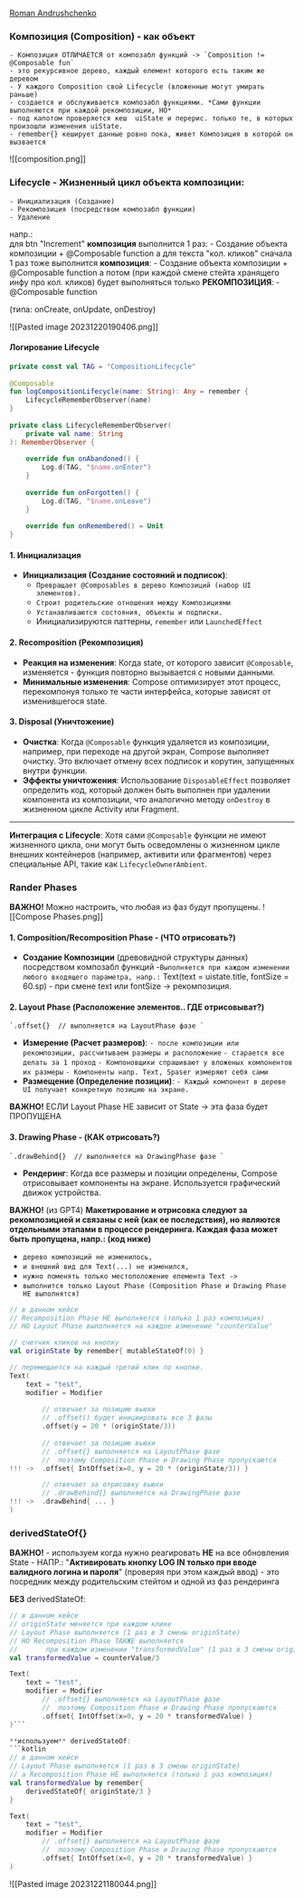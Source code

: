 
[Roman Andrushchenko](https://www.youtube.com/watch?v=lfKNyC_3Bjc&list=PLRmiL0mct8WkFdcvOCi06_64_ec3B2jvx&index=9&pp=iAQB)
### Композиция (Composition) - как объект
	- Композиция ОТЛИЧАЕТСЯ от композабл функций -> `Composition != @Composable fun`
	- это рекурсивное дерево, каждый елемент которого есть таким же деревом
	- У каждого Composition свой Lifecycle (вложенные могут умирать раньше)
	- создается и обслуживается композабл функциями. *Сами функции выполняются при каждой рекомпозиции, НО*
	- под капотом проверяется кеш  uiState и перерис. только те, в которых произошли изменения uiState.
	- remember{} кеширует данные ровно пока, живет Композиция в которой он вызвается
	

![[composition.png]]

### Lifecycle - Жизненный цикл объекта композиции:
	- Инициализация (Создание)
	- Рекомпозиция (посредством композабл функции)
	- Удаление

напр.:  
		для btn "Increment" **композиция** выполнится 1 раз:
			- Создание объекта композиции + @Composable function
		а для текста "кол. кликов" сначала 1 раз тоже  выполнится **композиция**: 
			- Создание объекта композиции + @Composable function
	а потом (при каждой смене стейта хранящего инфу про кол. кликов) будет выполняться только **РЕКОМПОЗИЦИЯ**: 
			- @Composable function
	
(типа: onCreate, onUpdate, onDestroy)

![[Pasted image 20231220190406.png]]
#### Логирование Lifecycle
```kotlin
private const val TAG = "CompositionLifecycle"  
  
@Composable  
fun logCompositionLifecycle(name: String): Any = remember {  
    LifecycleRememberObserver(name)  
}  
  
private class LifecycleRememberObserver(  
    private val name: String  
): RememberObserver {  
      
    override fun onAbandoned() {  
        Log.d(TAG, "$name.onEnter")  
    }  
	  
    override fun onForgotten() {  
        Log.d(TAG, "$name.onLeave")  
    }  
	  
    override fun onRemembered() = Unit  
}
```

#### 1. Инициализация 
- **Инициализация (Создание состояний и подписок)**: 
	- `Превращает @Composables в дерево Композиций (набор UI элементов).`
	- `Cтроит родительские отношения между Композициями`
	- `Устанавливаются состояния, объекты и подписки.`
	- Инициализируются паттерны, `remember` или `LaunchedEffect`

#### 2. Recomposition (Рекомпозиция)
- **Реакция на изменения**: 
	Когда state, от которого зависит `@Composable`, изменяется - функция повторно вызывается с новыми данными.
- **Минимальные изменения**: 
	Compose оптимизирует этот процесс, перекомпонуя только те части интерфейса, которые зависят от изменившегося state.
	
#### 3. Disposal (Уничтожение)
- **Очистка**: Когда `@Composable` функция удаляется из композиции, например, при переходе на другой экран, Compose выполняет очистку. Это включает отмену всех подписок и корутин, запущенных внутри функции.
- **Эффекты уничтожения**: Использование `DisposableEffect` позволяет определить код, который должен быть выполнен при удалении компонента из композиции, что аналогично методу `onDestroy` в жизненном цикле Activity или Fragment.
----------------------------------------------------------------------------
**Интеграция с Lifecycle**: Хотя сами `@Composable` функции не имеют жизненного цикла, они могут быть осведомлены о жизненном цикле внешних контейнеров (например, активити или фрагментов) через специальные API, такие как `LifecycleOwnerAmbient`.

### Rander Phases
**ВАЖНО!**   Можно настроить, что любая из фаз будут пропущены.
 ![[Compose Phases.png]]

#### 1. Composition/Recomposition Phase - (ЧТО отрисовать?)
  - **Создание Композиции** (древовидной структуры данных) посредством композабл функций
	  -`Выполняется при каждом изменении любого входящего параметра, напр.:` 
		Text(text = uistate.title, fontSize = 60.sp)  -  при смене text или fontSize -> рекомпозиция.
  
#### 2. Layout Phase (Расположение элементов.. ГДЕ отрисовыват?)
	`.offset{}  // выполняется на LayoutPhase фазе `
	
- **Измерение (Расчет размеров)**: 
	`- после композиции или рекомпозиции, рассчитываем размеры и расположение` 
	`- старается все делать за 1 проход`
	`- Компоновщики спрашивают у вложеных компонентов их размеры`
	`- Компоненты напр. Text, Spaser измеряют себя сами`
- **Размещение (Определение позиции)**: 
	`- Каждый компонент в дереве UI получает конкретную позицию на экране.`
	
**ВАЖНО!**   ЕСЛИ  Layout Phase  НЕ  зависит от State  ->  эта фаза будет ПРОПУЩЕНА

#### 3. Drawing Phase - (КАК отрисовать?)
	`.drawBehind{}  // выполняется на DrawingPhase фазе `
	
- **Рендеринг**: 
	Когда все размеры и позиции определены, 
	Compose отрисовывает компоненты на экране.
	Используется графический движок устройства.
	
**ВАЖНО!** (из GPT4)
**Макетирование и отрисовка следуют за рекомпозицией и связаны с ней (как ее последствия), 
но являются отдельными этапами в процессе рендеринга.
Каждая фаза может быть пропущена, напр.: (код ниже)**
- `дерево композиций не изменилось,`
- `и внешний вид для Text(...) не изменился,` 
- `нужно поменять только местоположение елемента Text ->` 
- `выполнится только Layout Phase (Composition Phase и Drawing Phase НЕ выполнятся)`

```kotlin
// в данном кейсе 
// Recomposition Phase НЕ выполняется (только 1 раз композиция)
// НО Layout Phase выполняется на каждое изменение "counterValue"

// счетчик кликов на кнопку
val originState by remember{ mutableStateOf(0) } 

// перемещается на каждый третий клик по кнопке.
Text(
	text = "test",
	modifier = Modifier
		
		// отвечает за позицию вьюхи
		// .offset() будет инициировать все 3 фазы
		.offset(y = 20 * (originState/3))
		
		// отвечает за позицию вьюхи
		// .offset{} выполняется на LayoutPhase фазе
		//  поэтому Composition Phase и Drawing Phase пропускаются
!!! ->	.offset{ IntOffset(x=0, y = 20 * (originState/3)) }

		// отвечает за отрисовку вьюхи
		// .drawBehind{} выполняется на DrawingPhase фазе
!!!	->	.drawBehind{ ... }  
)
```

### derivedStateOf{} 
**ВАЖНО!**	 - используем когда нужно реагировать **НЕ** на все обновления State
	- НАПР.: "**Активировать кнопку LOG IN только при вводе валидного логина и пароля**" (проверяя при этом каждый ввод)
	- это посредник между родительским стейтом и одной из фаз рендеринга

**БЕЗ** derivedStateOf:
```kotlin
// в данном кейсе 
// originState меняется при каждом клике
// Layout Phase выполняется (1 раз в 3 смены originState)
// HO Recomposition Phase ТАКЖЕ выполняется
//       при каждом изменении "transformedValue" (1 раз в 3 смены originState)
val transformedValue = counterValue/3

Text(
	text = "test",
	modifier = Modifier
		// .offset{} выполняется на LayoutPhase фазе
		//  поэтому Composition Phase и Drawing Phase пропускаются
		.offset{ IntOffset(x=0, y = 20 * transformedValue) }
)```

**используем** derivedStateOf:
```kotlin
// в данном кейсе 
// Layout Phase выполняется (1 раз в 3 смены originState)
// а Recomposition Phase НЕ выполняется (только 1 раз композиция)
val transformedValue by remember{
	derivedStateOf{ originState/3 }
}

Text(
	text = "test",
	modifier = Modifier
		// .offset{} выполняется на LayoutPhase фазе
		//  поэтому Composition Phase и Drawing Phase пропускаются
		.offset{ IntOffset(x=0, y = 20 * transformedValue) }
)
```

![[Pasted image 20231221180044.png]]
